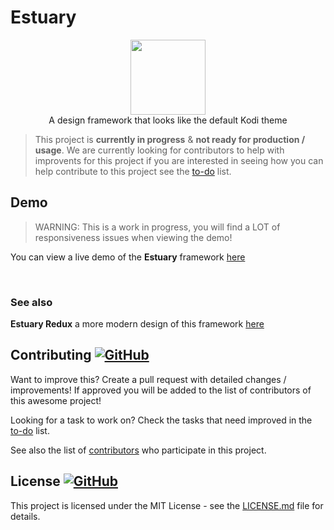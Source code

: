 # Estuary



<p align="center">

  <img width="120" src="https://user-images.githubusercontent.com/86180097/182456561-ee7e1084-38a1-4aba-a70f-511cdae549c3.png" />
  <br>
A design framework that looks like the default Kodi theme
</p>






> This project is <b>currently in progress</b> &  <b>not ready for production / usage</b>. We are currently looking for contributors to help with improvents for this project if you are interested in seeing how you can help contribute to this project see the [to-do](.github/to-do.md) list.
  
  
  
## Demo

> WARNING: This is a work in progress, you will find a LOT of responsiveness issues when viewing the demo! 

You can view a live demo of the <b>Estuary</b> framework [here](here) 

<br>

### See also  

<b>Estuary Redux</b> a more modern design of this framework [here](here) 


## Contributing <a href="https://github.com/MarketingPipeline/Awesome-Repo-Template/graphs/contributors"> ![GitHub](https://img.shields.io/github/contributors/MarketingPipeline/Awesome-Repo-Template) </a>

Want to improve this? Create a pull request with detailed changes / improvements! If approved you will be added to the list of contributors of this awesome project!


Looking for a task to work on? Check the tasks that need improved in the [to-do](https://github.com/MarketingPipeline/Markdown-Tag/blob/main/to-do.md) list.


See also the list of
[contributors](https://github.com/MarketingPipeline/Markdown-Tag/graphs/contributors) who
participate in this project.




## License  <a href="LICENSE"> ![GitHub](https://img.shields.io/badge/License--MIT-aa8d2?logo=opensourceinitiative&logoColor=fff) </a>


This project is licensed under the MIT License - see the
[LICENSE.md](https://github.com/MarketingPipeline/Markdown-Tag/blob/main/LICENSE) file for
details.
